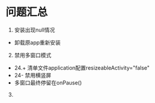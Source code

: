 # 问题汇总

1. 安装出现null情况
* 卸载原app重新安装
2. 禁用多窗口模式
* 24.+ 清单文件application配置resizeableActivity="false"
* 24- 禁用横竖屏
* 多窗口最终停留在onPause()
3.
